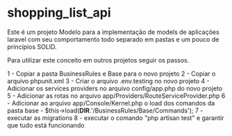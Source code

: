 # shopping_list_api
 
Este é um projeto Modelo para a implementação de models de aplicações laravel com seu comportamento todo separado em pastas e um pouco de princípios SOLID.

Para utilizar este conceito em outros projetos seguir os passos.

1 - Copiar a pasta BusinessRules e Base para o novo projeto
2 - Copiar o arquivo phpunit.xml
3 - Criar o arquivo .env.testing no novo projeto
4 - Adicionar os services providers no arquivo config/app.php do novo projeto
5 - Adicionar as rotas no arquivo app/Providers/RouteServiceProvider.php
6 - Adicionar ao arquivo app/Console/Kernel.php o load dos comandos da pasta base
    -  $this->load(__DIR__.'/BusinessRules/Base/Commands');
7 - executar as migrations
8 - executar o comando "php artisan test" e garantir que tudo está funcionando
